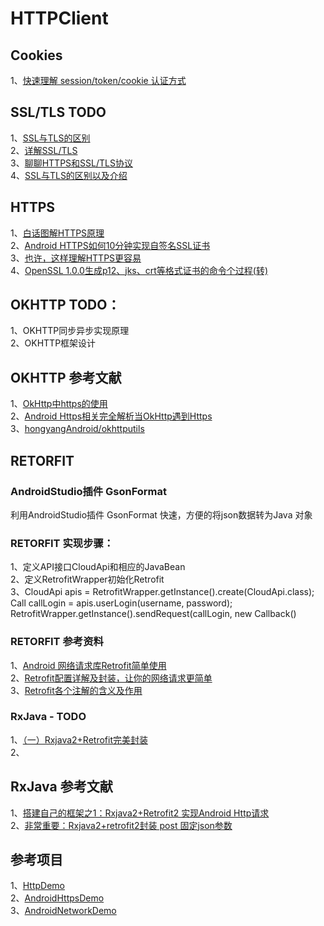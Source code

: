 
# HTTPClient             

## Cookies          
1、[快速理解 session/token/cookie 认证方式](https://blog.csdn.net/Jmilk/article/details/55686267?locationNum=9&fps=1)       

## SSL/TLS TODO        
1、[SSL与TLS的区别](https://blog.csdn.net/bjbz_cxy/article/details/77850182)             
2、[详解SSL/TLS](http://www.mamicode.com/info-detail-1846390.html)       
3、[聊聊HTTPS和SSL/TLS协议](http://www.techug.com/post/https-ssl-tls.html)      
4、[SSL与TLS的区别以及介绍](https://blog.csdn.net/anningzhu/article/details/77517432)      

## HTTPS      
1、[白话图解HTTPS原理](https://www.cnblogs.com/ghjbk/p/6738069.html)      
2、[Android HTTPS如何10分钟实现自签名SSL证书](https://www.cnblogs.com/tommylemon/p/5454303.html)     
3、[也许，这样理解HTTPS更容易](http://showme.codes/2017-02-20/understand-https/)    
4、[OpenSSL 1.0.0生成p12、jks、crt等格式证书的命令个过程(转)](https://www.cnblogs.com/bluestorm/archive/2013/06/26/3155945.html)      

## OKHTTP TODO：      
1、OKHTTP同步异步实现原理               
2、OKHTTP框架设计                

## OKHTTP 参考文献      
1、[OkHttp中https的使用](https://www.jianshu.com/p/1373889e74b2)          
2、[Android Https相关完全解析当OkHttp遇到Https](https://blog.csdn.net/lmj623565791/article/details/48129405)    
3、[hongyangAndroid/okhttputils](https://github.com/hongyangAndroid/okhttputils)           


## RETORFIT      
### AndroidStudio插件 GsonFormat          
利用AndroidStudio插件 GsonFormat 快速，方便的将json数据转为Java 对象        

### RETORFIT 实现步骤：      
1、定义API接口CloudApi和相应的JavaBean           
2、定义RetrofitWrapper初始化Retrofit             
3、CloudApi apis =  RetrofitWrapper.getInstance().create(CloudApi.class);       
   Call<LoginResultBean> callLogin = apis.userLogin(username, password);            
   RetrofitWrapper.getInstance().sendRequest(callLogin, new Callback<LoginResultBean>()          
     
### RETORFIT 参考资料       
1、[Android 网络请求库Retrofit简单使用](https://blog.csdn.net/u011974987/article/details/50895633)     
2、[Retrofit配置详解及封装，让你的网络请求更简单](https://www.jianshu.com/p/7a4b3766f86d)          
3、[Retrofit各个注解的含义及作用](https://blog.csdn.net/qiang_xi/article/details/53959437)       


### RxJava - TODO         
1、[（一）Rxjava2+Retrofit完美封装](https://blog.csdn.net/qq_20521573/article/details/70991850)              
2、           

## RxJava 参考文献             
1、[搭建自己的框架之1：Rxjava2+Retrofit2 实现Android Http请求](https://www.jianshu.com/p/04ce0c91e3ee)                   
2、[非常重要：Rxjava2+retrofit2封装 post 固定json参数](https://www.jianshu.com/p/9df6c7e3c39f)               


## 参考项目               
1、[HttpDemo](https://github.com/yxdroid/HttpDemo)                            
2、[AndroidHttpsDemo](https://github.com/Frank-Zhu/AndroidHttpsDemo)               
3、[AndroidNetworkDemo](https://github.com/dodocat/AndroidNetworkDemo)             

